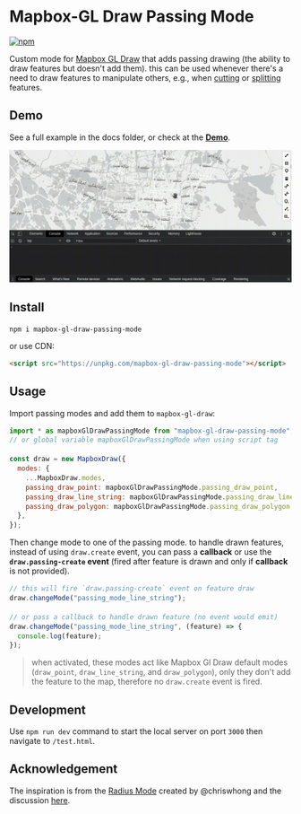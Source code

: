 # Mapbox-GL Draw Passing Mode

[![npm](https://img.shields.io/npm/v/mapbox-gl-draw-passing-mode?color=green)](https://www.npmjs.com/package/mapbox-gl-draw-passing-mode)

Custom mode for [Mapbox GL Draw](https://github.com/mapbox/mapbox-gl-draw) that adds passing drawing (the ability to draw features but doesn't add them).
this can be used whenever there's a need to draw features to manipulate others, e.g., when [cutting](https://github.com/ReyhaneMasumi/mapbox-gl-draw-cut-polygon-mode) or [splitting](https://github.com/ReyhaneMasumi/mapbox-gl-draw-split-polygon-mode) features.

## Demo

See a full example in the docs folder, or check at the [**Demo**](https://mhsattarian.github.io/mapbox-gl-draw-passing-mode).

![a GIF showing usage demo](docs/demo.gif)

## Install

```shell
npm i mapbox-gl-draw-passing-mode
```

or use CDN:

```html
<script src="https://unpkg.com/mapbox-gl-draw-passing-mode"></script>
```

## Usage

Import passing modes and add them to `mapbox-gl-draw`:

```js
import * as mapboxGlDrawPassingMode from "mapbox-gl-draw-passing-mode";
// or global variable mapboxGlDrawPassingMode when using script tag

const draw = new MapboxDraw({
  modes: {
    ...MapboxDraw.modes,
    passing_draw_point: mapboxGlDrawPassingMode.passing_draw_point,
    passing_draw_line_string: mapboxGlDrawPassingMode.passing_draw_line_string,
    passing_draw_polygon: mapboxGlDrawPassingMode.passing_draw_polygon,
  },
});
```

Then change mode to one of the passing mode. to handle drawn features, instead of using `draw.create` event, you can pass a **callback** or use the **`draw.passing-create` event** (fired after feature is drawn and only if **callback** is not provided).

```js
// this will fire `draw.passing-create` event on feature draw
draw.changeMode("passing_mode_line_string");

// or pass a callback to handle drawn feature (no event would emit)
draw.changeMode("passing_mode_line_string", (feature) => {
  console.log(feature);
});
```

> when activated, these modes act like Mapbox Gl Draw default modes (`draw_point`, `draw_line_string`, and `draw_polygon`), only they don't add the feature to the map, therefore no `draw.create` event is fired.

## Development

Use `npm run dev` command to start the local server on port `3000` then navigate to `/test.html`.

## Acknowledgement

The inspiration is from the [Radius Mode](https://gist.github.com/chriswhong/694779bc1f1e5d926e47bab7205fa559) created by @chriswhong and the discussion [here](https://github.com/mapbox/mapbox-gl-draw/issues/767#issuecomment-384833953).
